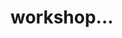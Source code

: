 <h1 id="title">workshop...</h1>
<span id="secondary-title"></span>
<div id="workshop-container"></div>


<script>
	
// ---------------------------- //
//                            	//
//	  Function to get URL    	//
//                            	//
// ---------------------------- //
function init(){
	console.log("in workshop index...")
	console.log(data)
	// Get URL parameters
	var params = getUrlParams();
	
	// Check if "val" parameter exists and set it as a variable
	var id = params["id"];
	
	// add id to the input
	if (id == undefined) {
		id = "No value found";

	}
	else
	{		
		createWorkshop(id);	
	}
}
	
function createWorkshop(id) {
	// find the workshop in the workshops array
	let workshop = data.learn[id];
	// add the title
	// get the h1 element title
	let title = document.getElementById('title');
	title.innerHTML = workshop[0];
	title.tabIndex = 0;

	// add secondary title
	let secondaryTitle = document.getElementById('secondary-title');
	secondaryTitle.innerHTML = workshop[1];
	secondaryTitle.tabIndex = 0;

	// create a div for the workshop
	let workshopDiv = document.createElement('div');
	workshopDiv.className = 'workshop';

	// add the youtube video
	let video = document.createElement('div');
	video.innerHTML = workshop[7];
	// add alt and title tags
	video.alt = workshop[1];
	video.title = workshop[1];
	video.tabIndex = 0;
	
	workshopDiv.appendChild(video);

	// add the link to the youtube video
	if (workshop[5] != "") {
		let link = document.createElement('a');
		link.href = workshop[5];
		link.innerHTML = "Watch on YouTube";
		link.tabIndex = 0;
		workshopDiv.appendChild(link);
	}	

	// add the description
	let description = document.createElement('p');
	description.innerHTML = workshop[3];
	description.tabIndex = 0;
	workshopDiv.appendChild(description);

	// add the tags
	let tags = workshop[6].split(',');
	let tagContainer = document.createElement('div');
	tagContainer.className = 'tag-container';
	tags.forEach(function(tag) {
		let tagDiv = document.createElement('div');
		tagDiv.className = 'tag';
		tagDiv.innerHTML = tag.trim();
		tagDiv.tabIndex = 0;
		tagContainer.appendChild(tagDiv);
	});
	workshopDiv.appendChild(tagContainer);

	// add the workshop to the page
	document.getElementById('workshop-container').appendChild(workshopDiv);



	
}
</script>